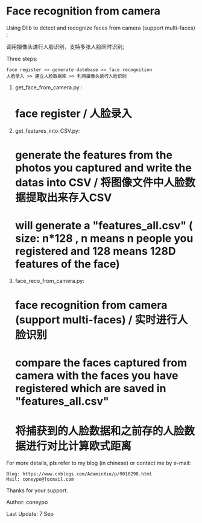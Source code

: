 # Face recognition from camera

Using Dlib to detect and recognize faces from camera (support multi-faces) ;

调用摄像头进行人脸识别，支持多张人脸同时识别;

Three steps:

	face register >> generate datebase >> face recognition
  	人脸录入 >> 建立人脸数据库 >> 利用摄像头进行人脸识别

1. get_face_from_camera.py : 
	
	# face register / 人脸录入

2. get_features_into_CSV.py: 
	
	# generate the features from the photos you captured and write the datas into CSV / 将图像文件中人脸数据提取出来存入CSV
 	# will generate a "features_all.csv" ( size: n*128 , n means n people you registered and 128 means 128D features of the face)

3. face_reco_from_camera.py: 
	
	# face recognition from camera (support multi-faces) / 实时进行人脸识别
  	# compare the faces captured from camera with the faces you have registered which are saved in "features_all.csv"
  	# 将捕获到的人脸数据和之前存的人脸数据进行对比计算欧式距离
  
For more details, pls refer to my blog (in chinese) or contact me by e-mail:
	
	Blog: https://www.cnblogs.com/AdaminXie/p/9010298.html  
	Mail: coneypo@foxmail.com

Thanks for your support.


Author: coneypo


Last Update: 7 Sep

